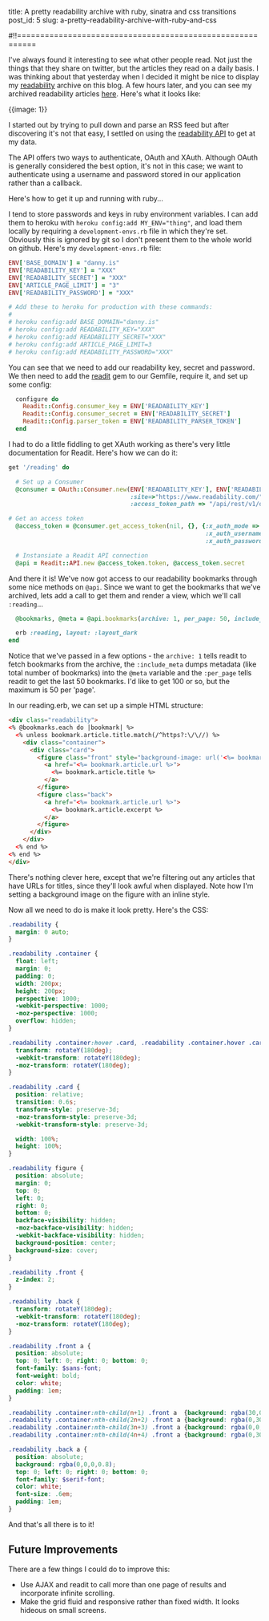 title: A pretty readability archive with ruby, sinatra and css transitions
post_id: 5
slug: a-pretty-readability-archive-with-ruby-and-css

#!!==========================================================

I've always found it interesting to see what other people read. Not just the things that they share on twitter, but the articles they read on a daily basis. I was thinking about that yesterday when I decided it might be nice to display my [readability](https://www.readability.com) archive on this blog. A few hours later, and you can see my archived readability articles [here](http://danny.is/reading). Here's what it looks like: 

{{image: 1}}

I started out by trying to pull down and parse an RSS feed but after discovering it's not that easy, I settled on using the [readability API](https://www.readability.com/developers/api) to get at my data.

The API offers two ways to authenticate, OAuth and XAuth. Although OAuth is generally considered the best option, it's not in this case; we want to authenticate using a username and password stored in our application rather than a callback.

Here's how to get it up and running with ruby...

I tend to store passwords and keys in ruby environment variables. I can add them to heroku with `heroku config:add MY_ENV="thing"`, and load them locally by requiring a `development-envs.rb` file in which they're set. Obviously this is ignored by git so I don't present them to the whole world on github. Here's my `development-envs.rb` file:

````ruby
ENV['BASE_DOMAIN'] = "danny.is"
ENV['READABILITY_KEY'] = "XXX"
ENV['READABILITY_SECRET'] = "XXX"
ENV['ARTICLE_PAGE_LIMIT'] = "3"
ENV['READABILITY_PASSWORD'] = "XXX"

# Add these to heroku for production with these commands:
# 
# heroku config:add BASE_DOMAIN="danny.is"
# heroku config:add READABILITY_KEY="XXX"
# heroku config:add READABILITY_SECRET="XXX"
# heroku config:add ARTICLE_PAGE_LIMIT=3
# heroku config:add READABILITY_PASSWORD="XXX"
````

You can see that we need to add our readability key, secret and password. We then need to add the [readit](https://github.com/29decibel/readit) gem to our Gemfile, require it, and set up some config:

````ruby
  configure do
    Readit::Config.consumer_key = ENV['READABILITY_KEY']
    Readit::Config.consumer_secret = ENV['READABILITY_SECRET']
    Readit::Config.parser_token = ENV['READABILITY_PARSER_TOKEN']
  end
````

I had to do a little fiddling to get XAuth working as there's very little documentation for Readit. Here's how we can do it:

````ruby
get '/reading' do

  # Set up a Consumer
  @consumer = OAuth::Consumer.new(ENV['READABILITY_KEY'], ENV['READABILITY_SECRET'],
                                  :site=>"https://www.readability.com/",
                                  :access_token_path => "/api/rest/v1/oauth/access_token/")

# Get an access token
  @access_token = @consumer.get_access_token(nil, {}, {:x_auth_mode => 'client_auth',
                                                       :x_auth_username => ENV['READABILITY_KEY'],
                                                       :x_auth_password => ENV['READABILITY_PASSWORD'] })

  # Instansiate a Readit API connection
  @api = Readit::API.new @access_token.token, @access_token.secret
````

And there it is! We've now got access to our readability bookmarks through some nice methods on `@api`. Since we want to get the bookmarks that we've archived, lets add a call to get them and render a view, which we'll call `:reading`...

````ruby
  @bookmarks, @meta = @api.bookmarks(archive: 1, per_page: 50, include_meta: true)

  erb :reading, layout: :layout_dark
end
````

Notice that we've passed in a few options - the `archive: 1` tells readit to fetch bookmarks from the archive, the `:include_meta` dumps metadata (like total number of bookmarks) into the `@meta` variable and the `:per_page` tells readit to get the last 50 bookmarks. I'd like to get 100 or so, but the maximum is 50 per 'page'.

In our reading.erb, we can set up a simple HTML structure:

````html
<div class="readability">
<% @bookmarks.each do |bookmark| %>
  <% unless bookmark.article.title.match(/^https?:\/\//) %>
    <div class="container">
      <div class="card">
        <figure class="front" style="background-image: url('<%= bookmark.article.lead_image_url %>')">
          <a href="<%= bookmark.article.url %>">
            <%= bookmark.article.title %>
          </a>
        </figure>
        <figure class="back">
          <a href="<%= bookmark.article.url %>">
            <%= bookmark.article.excerpt %>
          </a>
        </figure>
      </div>
    </div>
  <% end %>
<% end %>
</div>
````

There's nothing clever here, except that we're filtering out any articles that have URLs for titles, since they'll look awful when displayed. Note how I'm setting a background image on the figure with an inline style.

Now all we need to do is make it look pretty. Here's the CSS:

````scss
.readability {
  margin: 0 auto;
}

.readability .container {
  float: left;
  margin: 0;
  padding: 0;
  width: 200px;
  height: 200px;
  perspective: 1000;
  -webkit-perspective: 1000;
  -moz-perspective: 1000;
  overflow: hidden;
}

.readability .container:hover .card, .readability .container.hover .card {
  transform: rotateY(180deg);
  -webkit-transform: rotateY(180deg);
  -moz-transform: rotateY(180deg);
}

.readability .card {
  position: relative;
  transition: 0.6s;
  transform-style: preserve-3d;
  -moz-transform-style: preserve-3d;
  -webkit-transform-style: preserve-3d;

  width: 100%;
  height: 100%;
}

.readability figure {
  position: absolute;
  margin: 0;
  top: 0;
  left: 0;
  right: 0;
  bottom: 0;
  backface-visibility: hidden;
  -moz-backface-visibility: hidden;
  -webkit-backface-visibility: hidden;
  background-position: center;
  background-size: cover;
}

.readability .front {
  z-index: 2;
}

.readability .back {
  transform: rotateY(180deg);
  -webkit-transform: rotateY(180deg);
  -moz-transform: rotateY(180deg);
}

.readability .front a {
  position: absolute;
  top: 0; left: 0; right: 0; bottom: 0;
  font-family: $sans-font;
  font-weight: bold;
  color: white;
  padding: 1em;
}

.readability .container:nth-child(n+1) .front a  {background: rgba(30,0,0,0.6); color: rgba(255,255,255,0.8)}
.readability .container:nth-child(2n+2) .front a {background: rgba(0,30,0,0.6); color: rgba(255,255,255,0.8)}
.readability .container:nth-child(3n+3) .front a {background: rgba(0,0,30,0.6); color: rgba(255,255,255,0.8)}
.readability .container:nth-child(4n+4) .front a {background: rgba(0,30,30,0.6); color: rgba(255,255,255,0.8)}

.readability .back a {
  position: absolute;
  background: rgba(0,0,0,0.8);
  top: 0; left: 0; right: 0; bottom: 0;
  font-family: $serif-font;
  color: white;
  font-size: .6em;
  padding: 1em;
}
````

And that's all there is to it!

## Future Improvements

There are a few things I could do to improve this:

- Use AJAX and readit to call more than one page of results and incorporate infinite scrolling.
- Make the grid fluid and responsive rather than fixed width. It looks hideous on small screens.
